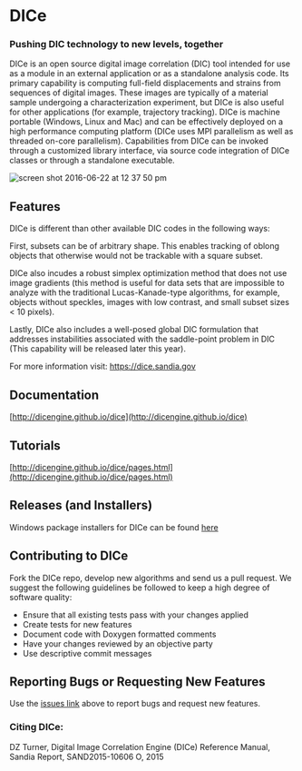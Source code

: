 DICe
====

### Pushing DIC technology to new levels, together

DICe is an open source digital image correlation (DIC) tool intended for use as a module in an external application or as a standalone analysis code. Its primary capability is computing full-field displacements and strains from sequences of digital images. These images are typically of a material sample undergoing a characterization experiment, but DICe is also useful for other applications (for example, trajectory tracking). DICe is machine portable (Windows, Linux and Mac) and can be effectively deployed on a high performance computing platform (DICe uses MPI parallelism as well as threaded on-core parallelism). Capabilities from DICe can be invoked through a customized library interface, via source code integration of DICe classes or through a standalone executable.

![screen shot 2016-06-22 at 12 37 50 pm](https://cloud.githubusercontent.com/assets/15202746/16279014/5aab8470-3876-11e6-8a97-dc135cf86109.png)

Features
--------

DICe is different than other available DIC codes in the following ways:

First, subsets can be of arbitrary shape. This enables tracking of oblong objects that otherwise would not be trackable with a square subset.

DICe also incudes a robust simplex optimization method that does not use image gradients (this method is useful for data sets that are impossible to analyze with the traditional Lucas-Kanade-type algorithms, for example,  objects without speckles, images with low contrast, and small subset sizes < 10 pixels).

Lastly, DICe also includes a well-posed global DIC formulation that addresses instabilities associated with the saddle-point problem in DIC (This capability will be released later this year).

For more information visit: https://dice.sandia.gov

Documentation
-------------
[http://dicengine.github.io/dice](http://dicengine.github.io/dice)

Tutorials
---------
[http://dicengine.github.io/dice/pages.html](http://dicengine.github.io/dice/pages.html)

Releases (and Installers)
-------------------------
Windows package installers for DICe can be found [here](https://github.com/dicengine/dice/releases)

Contributing to DICe
--------------------

Fork the DICe repo, develop new algorithms and send us a pull request. We suggest the following guidelines be followed to keep a high degree of software quality:

* Ensure that all existing tests pass with your changes applied
* Create tests for new features
* Document code with Doxygen formatted comments
* Have your changes reviewed by an objective party
* Use descriptive commit messages

Reporting Bugs or Requesting New Features
-----------------------------------------

Use the [issues link](https://github.com/dicengine/dice/issues) above to report bugs and request new features.

### Citing DICe:

DZ Turner, Digital Image Correlation Engine (DICe) Reference Manual, Sandia Report, SAND2015-10606 O, 2015
